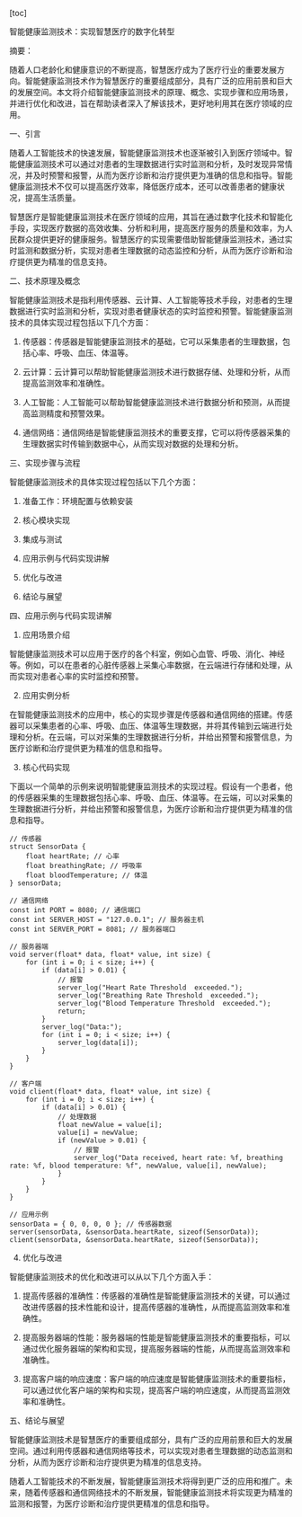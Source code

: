 
[toc]                    
                
                
智能健康监测技术：实现智慧医疗的数字化转型

摘要：

随着人口老龄化和健康意识的不断提高，智慧医疗成为了医疗行业的重要发展方向。智能健康监测技术作为智慧医疗的重要组成部分，具有广泛的应用前景和巨大的发展空间。本文将介绍智能健康监测技术的原理、概念、实现步骤和应用场景，并进行优化和改进，旨在帮助读者深入了解该技术，更好地利用其在医疗领域的应用。

一、引言

随着人工智能技术的快速发展，智能健康监测技术也逐渐被引入到医疗领域中。智能健康监测技术可以通过对患者的生理数据进行实时监测和分析，及时发现异常情况，并及时预警和报警，从而为医疗诊断和治疗提供更为准确的信息和指导。智能健康监测技术不仅可以提高医疗效率，降低医疗成本，还可以改善患者的健康状况，提高生活质量。

智慧医疗是智能健康监测技术在医疗领域的应用，其旨在通过数字化技术和智能化手段，实现医疗数据的高效收集、分析和利用，提高医疗服务的质量和效率，为人民群众提供更好的健康服务。智慧医疗的实现需要借助智能健康监测技术，通过实时监测和数据分析，实现对患者生理数据的动态监控和分析，从而为医疗诊断和治疗提供更为精准的信息支持。

二、技术原理及概念

智能健康监测技术是指利用传感器、云计算、人工智能等技术手段，对患者的生理数据进行实时监测和分析，实现对患者健康状态的实时监控和预警。智能健康监测技术的具体实现过程包括以下几个方面：

1. 传感器：传感器是智能健康监测技术的基础，它可以采集患者的生理数据，包括心率、呼吸、血压、体温等。

2. 云计算：云计算可以帮助智能健康监测技术进行数据存储、处理和分析，从而提高监测效率和准确性。

3. 人工智能：人工智能可以帮助智能健康监测技术进行数据分析和预测，从而提高监测精度和预警效果。

4. 通信网络：通信网络是智能健康监测技术的重要支撑，它可以将传感器采集的生理数据实时传输到数据中心，从而实现对数据的处理和分析。

三、实现步骤与流程

智能健康监测技术的具体实现过程包括以下几个方面：

1. 准备工作：环境配置与依赖安装

2. 核心模块实现

3. 集成与测试

4. 应用示例与代码实现讲解

5. 优化与改进

6. 结论与展望

四、应用示例与代码实现讲解

1. 应用场景介绍

智能健康监测技术可以应用于医疗的各个科室，例如心血管、呼吸、消化、神经等。例如，可以在患者的心脏传感器上采集心率数据，在云端进行存储和处理，从而实现对患者心率的实时监控和预警。

2. 应用实例分析

在智能健康监测技术的应用中，核心的实现步骤是传感器和通信网络的搭建。传感器可以采集患者的心率、呼吸、血压、体温等生理数据，并将其传输到云端进行处理和分析。在云端，可以对采集的生理数据进行分析，并给出预警和报警信息，为医疗诊断和治疗提供更为精准的信息和指导。

3. 核心代码实现

下面以一个简单的示例来说明智能健康监测技术的实现过程。假设有一个患者，他的传感器采集的生理数据包括心率、呼吸、血压、体温等。在云端，可以对采集的生理数据进行分析，并给出预警和报警信息，为医疗诊断和治疗提供更为精准的信息和指导。

```
// 传感器
struct SensorData {
    float heartRate; // 心率
    float breathingRate; // 呼吸率
    float bloodTemperature; // 体温
} sensorData;

// 通信网络
const int PORT = 8080; // 通信端口
const int SERVER_HOST = "127.0.0.1"; // 服务器主机
const int SERVER_PORT = 8081; // 服务器端口

// 服务器端
void server(float* data, float* value, int size) {
    for (int i = 0; i < size; i++) {
        if (data[i] > 0.01) {
            // 报警
            server_log("Heart Rate Threshold  exceeded.");
            server_log("Breathing Rate Threshold  exceeded.");
            server_log("Blood Temperature Threshold  exceeded.");
            return;
        }
        server_log("Data:");
        for (int i = 0; i < size; i++) {
            server_log(data[i]);
        }
    }
}

// 客户端
void client(float* data, float* value, int size) {
    for (int i = 0; i < size; i++) {
        if (data[i] > 0.01) {
            // 处理数据
            float newValue = value[i];
            value[i] = newValue;
            if (newValue > 0.01) {
                // 报警
                server_log("Data received, heart rate: %f, breathing rate: %f, blood temperature: %f", newValue, value[i], newValue);
            }
        }
    }
}

// 应用示例
sensorData = { 0, 0, 0, 0 }; // 传感器数据
server(sensorData, &sensorData.heartRate, sizeof(SensorData));
client(sensorData, &sensorData.heartRate, sizeof(SensorData));
```

4. 优化与改进

智能健康监测技术的优化和改进可以从以下几个方面入手：

1. 提高传感器的准确性：传感器的准确性是智能健康监测技术的关键，可以通过改进传感器的技术性能和设计，提高传感器的准确性，从而提高监测效率和准确性。

2. 提高服务器端的性能：服务器端的性能是智能健康监测技术的重要指标，可以通过优化服务器端的架构和实现，提高服务器端的性能，从而提高监测效率和准确性。

3. 提高客户端的响应速度：客户端的响应速度是智能健康监测技术的重要指标，可以通过优化客户端的架构和实现，提高客户端的响应速度，从而提高监测效率和准确性。

五、结论与展望

智能健康监测技术是智慧医疗的重要组成部分，具有广泛的应用前景和巨大的发展空间。通过利用传感器和通信网络等技术，可以实现对患者生理数据的动态监测和分析，从而为医疗诊断和治疗提供更为精准的信息支持。

随着人工智能技术的不断发展，智能健康监测技术将得到更广泛的应用和推广。未来，随着传感器和通信网络技术的不断发展，智能健康监测技术将实现更为精准的监测和报警，为医疗诊断和治疗提供更精准的信息和指导。

